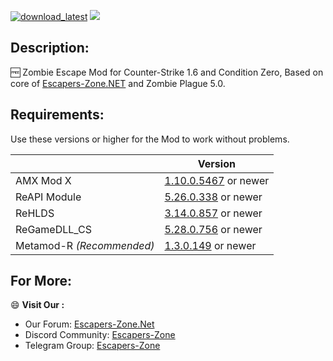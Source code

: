 [![download_latest](https://img.shields.io/badge/Download-Latest-red.svg)](https://github.com/z0h1r-LK/Zombie_Escape/releases/latest)  [![](https://img.shields.io/badge/MOD-Plugins-green.svg)](http://escapers-zone.net/viewforum.php?f=13&sid=8d8c450787bb956d25192fad35e4bb00)

## Description:
:free: Zombie Escape Mod for Counter-Strike 1.6 and Condition Zero, Based on core of [Escapers-Zone.NET](https://escapers-zone.net/) and Zombie Plague 5.0.

## Requirements:
Use these versions or higher for the Mod to work without problems.

| | Version |
| - | - |
| AMX Mod X | [1.10.0.5467](https://www.amxmodx.org/downloads-new.php?branch=master) or newer |
| ReAPI Module | [5.26.0.338](https://github.com/rehlds/ReAPI/releases/tag/5.26.0.338) or newer |
| ReHLDS | [3.14.0.857](https://github.com/rehlds/rehlds/releases/tag/3.14.0.857) or newer |
| ReGameDLL_CS | [5.28.0.756](https://github.com/rehlds/ReGameDLL_CS/releases/tag/5.28.0.756) or newer |
| Metamod-R *(Recommended)* | [1.3.0.149](https://github.com/rehlds/Metamod-R/releases/tag/1.3.0.149) or newer |

## For More:
:smile: **Visit Our :**
* Our Forum: [Escapers-Zone.Net](https://escapers-zone.net)
* Discord Community: [Escapers-Zone](https://discord.gg/fDRPN3EpqZ "https://discord.gg/fDRPN3EpqZ")
* Telegram Group: [Escapers-Zone](https://t.me/escapers_zone)